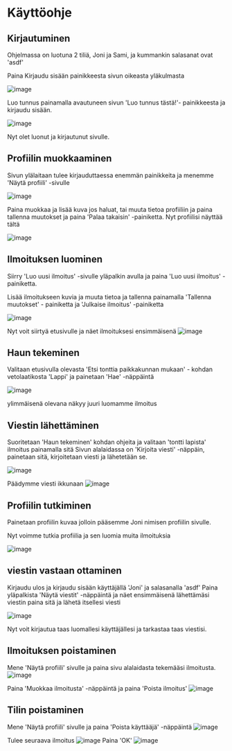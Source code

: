 # Käyttöohje

## Kirjautuminen
Ohjelmassa on luotuna 2 tiliä, Joni ja Sami, ja kummankin salasanat ovat 'asdf'

Paina Kirjaudu sisään painikkeesta sivun oikeasta yläkulmasta

![image](https://user-images.githubusercontent.com/67758940/112363353-12bdf780-8cde-11eb-8128-29bdf5f2b2d5.png)

Luo tunnus painamalla avautuneen sivun 'Luo tunnus tästä!'- painikkeesta ja kirjaudu sisään.

![image](https://user-images.githubusercontent.com/67758940/112363216-edc98480-8cdd-11eb-8e69-372535a9eb6f.png)

Nyt olet luonut ja kirjautunut sivulle.

## Profiilin muokkaaminen
Sivun ylälaitaan tulee kirjauduttaessa enemmän painikkeita ja menemme 'Näytä profiili' -sivulle

![image](https://user-images.githubusercontent.com/67758940/112363806-92e45d00-8cde-11eb-80bf-e86b77b82c80.png)

Paina muokkaa ja lisää kuva jos haluat, tai muuta tietoa profiiliin ja paina tallenna muutokset ja paina 'Palaa takaisin' -painiketta. Nyt profiilisi näyttää tältä

![image](https://user-images.githubusercontent.com/67758940/112364301-09815a80-8cdf-11eb-9b8e-41de9d97f7b7.png)

## Ilmoituksen luominen
Siirry 'Luo uusi ilmoitus' -sivulle yläpalkin avulla ja paina 'Luo uusi ilmoitus' - painiketta.

Lisää ilmoitukseen kuvia ja muuta tietoa ja tallenna painamalla 'Tallenna muutokset' - painiketta ja 'Julkaise ilmoitus' -painiketta

![image](https://user-images.githubusercontent.com/67758940/112364778-8f050a80-8cdf-11eb-9f9a-a66051e8ccc7.png)

Nyt voit siirtyä etusivulle ja näet ilmoituksesi ensimmäisenä 
![image](https://user-images.githubusercontent.com/67758940/112365306-2c603e80-8ce0-11eb-9d1e-dc9c30792349.png)

## Haun tekeminen
Valitaan etusivulla olevasta 'Etsi tonttia paikkakunnan mukaan' - kohdan vetolaatikosta 'Lappi' ja painetaan 'Hae' -näppäintä

![image](https://user-images.githubusercontent.com/67758940/112366291-4fd7b900-8ce1-11eb-9db8-1fdb4bd6375f.png)

ylimmäisenä olevana näkyy juuri luomamme ilmoitus

## Viestin lähettäminen
Suoritetaan 'Haun tekeminen' kohdan ohjeita ja valitaan 'tontti lapista' ilmoitus painamalla sitä
Sivun alalaidassa on 'Kirjoita viesti' -näppäin, painetaan sitä, kirjoitetaan viesti ja lähetetään se.

![image](https://user-images.githubusercontent.com/67758940/112367453-97127980-8ce2-11eb-8f5b-c1816baadf9a.png)

Päädymme viesti ikkunaan 
![image](https://user-images.githubusercontent.com/67758940/112367522-b6110b80-8ce2-11eb-9cb9-5720618214ac.png)

## Profiilin tutkiminen
Painetaan profiilin kuvaa jolloin pääsemme Joni nimisen profiilin sivulle.

Nyt voimme tutkia profiilia ja sen luomia muita ilmoituksia

![image](https://user-images.githubusercontent.com/67758940/112367161-413dd180-8ce2-11eb-83db-65a8e467ad57.png)

## viestin vastaan ottaminen
Kirjaudu ulos ja kirjaudu sisään käyttäjällä 'Joni' ja salasanalla 'asdf'
Paina yläpalkista 'Näytä viestit' -näppäintä ja näet ensimmäisenä lähettämäsi viestin paina sitä ja lähetä itsellesi viesti

![image](https://user-images.githubusercontent.com/67758940/112368081-5ebf6b00-8ce3-11eb-848f-2e2969e2df63.png)

Nyt voit kirjautua taas luomallesi käyttäjällesi ja tarkastaa taas viestisi. 

## Ilmoituksen poistaminen
Mene 'Näytä profiili' sivulle ja paina sivu alalaidasta tekemääsi ilmoitusta.
![image](https://user-images.githubusercontent.com/67758940/112368378-b1992280-8ce3-11eb-9f66-e6ca7e96a3bf.png)

Paina 'Muokkaa ilmoitusta' -näppäintä ja paina 'Poista ilmoitus'
![image](https://user-images.githubusercontent.com/67758940/112368504-d2617800-8ce3-11eb-814f-43813841f091.png)


## Tilin poistaminen

Mene 'Näytä profiili' sivulle ja paina 'Poista käyttääjä' -näppäintä
![image](https://user-images.githubusercontent.com/67758940/112368641-f8871800-8ce3-11eb-96e5-e91b03d789e5.png)

Tulee seuraava ilmoitus
![image](https://user-images.githubusercontent.com/67758940/112368684-0341ad00-8ce4-11eb-8709-01bbd9a6d554.png)
Paina 'OK' 
![image](https://user-images.githubusercontent.com/67758940/112368733-0fc60580-8ce4-11eb-99f8-f55dc57ceec2.png)

